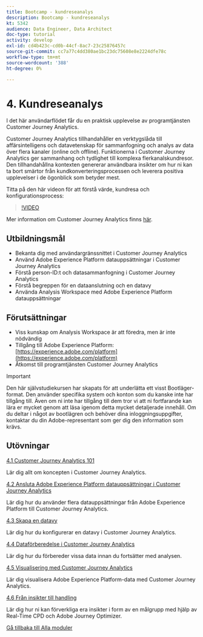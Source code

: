 ```yaml
---
title: Bootcamp - kundreseanalys
description: Bootcamp - kundreseanalys
kt: 5342
audience: Data Engineer, Data Architect
doc-type: tutorial
activity: develop
exl-id: cd4b423c-cd0b-44cf-8ac7-23c25876457c
source-git-commit: cc7a77c4dd380ae1bc23dc75608e8e2224dfe78c
workflow-type: tm+mt
source-wordcount: '388'
ht-degree: 0%

---
```


# 4. Kundreseanalys

I det här användarflödet får du en praktisk upplevelse av programtjänsten Customer Journey Analytics.

Customer Journey Analytics tillhandahåller en verktygslåda till affärsintelligens och datavetenskap för sammanfogning och analys av data över flera kanaler (online och offline). Funktionerna i Customer Journey Analytics ger sammanhang och tydlighet till komplexa flerkanalskundresor. Den tillhandahållna kontexten genererar användbara insikter om hur ni kan ta bort smärtor från kundkonverteringsprocessen och leverera positiva upplevelser i de ögonblick som betyder mest.

Titta på den här videon för att förstå värde, kundresa och konfigurationsprocess:

>[!VIDEO](https://video.tv.adobe.com/v/327188?quality=12&learn=on)

Mer information om Customer Journey Analytics finns [här](https://spark.adobe.com/page/t62eiRu9l6iWJ/).

## Utbildningsmål

- Bekanta dig med användargränssnittet i Customer Journey Analytics
- Använd Adobe Experience Platform datauppsättningar i Customer Journey Analytics
- Förstå person-ID:t och datasammanfogning i Customer Journey Analytics
- Förstå begreppen för en dataanslutning och en datavy
- Använda Analysis Workspace med Adobe Experience Platform datauppsättningar

## Förutsättningar

- Viss kunskap om Analysis Workspace är att föredra, men är inte nödvändig
- Tillgång till Adobe Experience Platform: [https://experience.adobe.com/platform](https://experience.adobe.com/platform)
- Åtkomst till programtjänsten Customer Journey Analytics

>[!IMPORTANT]
>
>Den här självstudiekursen har skapats för att underlätta ett visst Bootläger-format. Den använder specifika system och konton som du kanske inte har tillgång till. Även om ni inte har tillgång till dem tror vi att ni fortfarande kan lära er mycket genom att läsa igenom detta mycket detaljerade innehåll. Om du deltar i något av bootlägren och behöver dina inloggningsuppgifter, kontaktar du din Adobe-representant som ger dig den information som krävs.

## Utövningar

[4.1 Customer Journey Analytics 101](./ex1.md)

Lär dig allt om koncepten i Customer Journey Analytics.

[4.2 Ansluta Adobe Experience Platform datauppsättningar i Customer Journey Analytics](./ex2.md)

Lär dig hur du använder flera datauppsättningar från Adobe Experience Platform till Customer Journey Analytics.

[4.3 Skapa en datavy](./ex3.md)

Lär dig hur du konfigurerar en datavy i Customer Journey Analytics.

[4.4 Dataförberedelse i Customer Journey Analytics](./ex4.md)

Lär dig hur du förbereder vissa data innan du fortsätter med analysen.

[4.5 Visualisering med Customer Journey Analytics](./ex5.md)

Lär dig visualisera Adobe Experience Platform-data med Customer Journey Analytics.

[4.6 Från insikter till handling](./ex6.md)

Lär dig hur ni kan förverkliga era insikter i form av en målgrupp med hjälp av Real-Time CPD och Adobe Journey Optimizer.

[Gå tillbaka till Alla moduler](../../overview.md)
